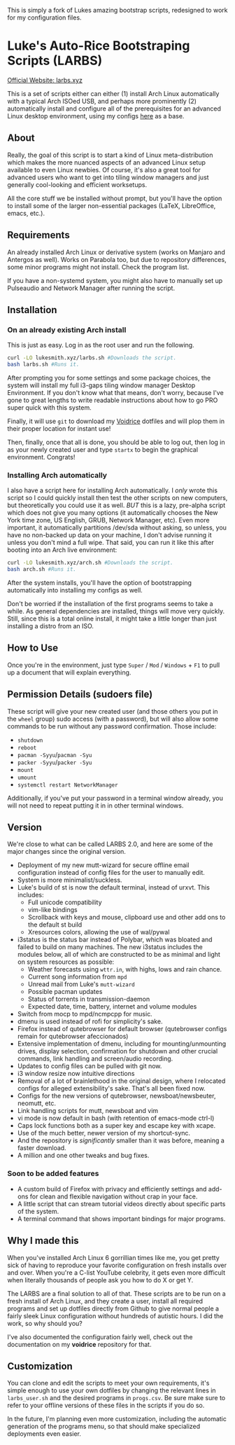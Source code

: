 This is simply a fork of Lukes amazing bootstrap scripts, redesigned to work for my configuration files.

# Luke's Auto-Rice Bootstraping Scripts (LARBS)


[Official Website: larbs.xyz](http://larbs.xyz)

This is a set of scripts either can either (1) install Arch Linux automatically
with a typical Arch ISOed USB, and perhaps more prominently (2) automatically
install and configure all of the prerequisites for an advanced Linux desktop
environment, using my configs [here](https://github.com/LukeSmithxyz/voidrice)
as a base.


## About

Really, the goal of this script is to start a kind of Linux meta-distribution
which makes the more nuanced aspects of an advanced Linux setup available to
even Linux newbies. Of course, it's also a great tool for advanced users who
want to get into tiling window managers and just generally cool-looking and
efficient worksetups.

All the core stuff we be installed without prompt, but you'll have the option
to install some of the larger non-essential packages (LaTeX, LibreOffice,
emacs, etc.).

## Requirements

An already installed Arch Linux or derivative system (works on Manjaro and
Antergos as well). Works on Parabola too, but due to repository differences,
some minor programs might not install. Check the program list.

If you have a non-systemd system, you might also have to manually set up
Pulseaudio and Network Manager after running the script.

## Installation

### On an already existing Arch install

This is just as easy. Log in as the root user and run the following.

```sh
curl -LO lukesmith.xyz/larbs.sh #Downloads the script.
bash larbs.sh #Runs it.
```

After prompting you for some settings and some package choices, the system will
install my full i3-gaps tiling window manager Desktop Environment. If you don't
know what that means, don't worry, because I've gone to great lengths to write
readable instructions about how to go PRO super quick with this system.

Finally, it will use `git` to download my
[Voidrice](https://github.com/lukesmithxyz/voidrice)
dotfiles and will plop them in their proper location for instant use!

Then, finally, once that all is done, you should be able to log out, then log in
as your newly created user and type `startx` to begin the graphical environment.
Congrats!

### Installing Arch automatically

I also have a script here for installing Arch automatically. I *only* wrote this
script so I could quickly install then test the other scripts on new computers,
but theoretically you could use it as well. *BUT* this is a lazy, pre-alpha
script which does not give you many options (it automatically chooses the New
York time zone, US English, GRUB, Network Manager, etc). Even more important, it
automatically partitions /dev/sda without asking, so unless, you have no
non-backed up data on your machine, I don't advise running it unless you don't
mind a full wipe. That said, you can run it like this after booting into an Arch
live environment:

```sh
curl -LO lukesmith.xyz/arch.sh #Downloads the script.
bash arch.sh #Runs it.
```

After the system installs, you'll have the option of bootstrapping automatically
into installing my configs as well.

Don't be worried if the installation of the first programs seems to take a
while. As general dependencies are installed, things will move very quickly.
Still, since this is a total online install, it might take a little longer than
just installing a distro from an ISO.

## How to Use

Once you're in the environment, just type `Super` / `Mod` / `Windows` + `F1` to
pull up a document that will explain everything.


## Permission Details (sudoers file)

These script will give your new created user (and those others you put in the
`wheel` group) sudo access (with a password), but will also allow some commands
to be run without any password confirmation. Those include:

+ `shutdown`
+ `reboot`
+ `pacman -Syyu`/`pacman -Syu`
+ `packer -Syyu`/`packer -Syu`
+ `mount`
+ `umount`
+ `systemctl restart NetworkManager`

Additionally, if you've put your password in a terminal window already, you will
not need to repeat putting it in in other terminal windows.


## Version

We're close to what can be called LARBS 2.0, and here are some of the major
changes since the original version.

- Deployment of my new mutt-wizard for secure offline email configuration
  instead of config files for the user to manually edit.
- System is more minimalist/suckless.
- Luke's build of st is now the default terminal, instead of urxvt. This
  includes:
  	- Full unicode compatibility
	- vim-like bindings
	- Scrollback with keys and mouse, clipboard use and other add ons to
	  the default st build
	- Xresources colors, allowing the use of wal/pywal
- i3status is the status bar instead of Polybar, which was bloated and failed
  to build on many machines. The new i3status includes the modules below, all
  of which are constructed to be as minimal and light on system resources as
  possible:
  	- Weather forecasts using `wttr.in`, with highs, lows and rain chance.
	- Current song information from `mpd`
	- Unread mail from Luke's `mutt-wizard`
	- Possible pacman updates
	- Status of torrents in transmission-daemon
	- Expected date, time, battery, internet and volume modules
- Switch from mocp to mpd/ncmpcpp for music.
- dmenu is used instead of rofi for simplicity's sake.
- Firefox instead of qutebrowser for default browser (qutebrowser configs
  remain for qutebrowser afeccionados)
- Extensive implementation of dmenu, including for mounting/unmounting drives,
  display selection, confirmation for shutdown and other crucial commands, link
  handling and screen/audio recording.
- Updates to config files can be pulled with git now.
- i3 window resize now intuitive directions
- Removal of a lot of brainlethood in the original design, where I relocated
  configs for alleged extensibility's sake. That's all been fixed now.
- Configs for the new versions of qutebrowser, newsboat/newsbeuter, neomutt,
  etc.
- Link handling scripts for mutt, newsboat and vim
- vi mode is now default in bash (with retention of emacs-mode ctrl-l)
- Caps lock functions both as a super key and escape key with xcape.
- Use of the much better, newer version of my shortcut-sync.
- And the repository is *significantly* smaller than it was before, meaning a
  faster download.
- A million and one other tweaks and bug fixes.

### Soon to be added features

- A custom build of Firefox with privacy and efficiently settings and add-ons
  for clean and flexible navigation without crap in your face.
- A little script that can stream tutorial videos directly about specific parts
  of the system.
- A terminal command that shows important bindings for major programs.


## Why I made this

When you've installed Arch Linux 6 gorrillian times like me, you get pretty sick
of having to reproduce your favorite configuration on fresh installs over and
over. When you're a C-list YouTube celebrity, it gets even more difficult when
literally thousands of people ask you how to do X or get Y.

The LARBS are a final solution to all of that. These scripts are to be run on a
fresh install of Arch Linux, and they create a user, install all required
programs and set up dotfiles directly from Github to give normal people a fairly
sleek Linux configuration without hundreds of autistic hours. I did the work, so
why should you?

I've also documented the configuration fairly well, check out the documentation
on my **voidrice** repository for that.

## Customization

You can clone and edit the scripts to meet your own requirements, it's simple enough to use your own dotfiles by changing the relevant lines in `larbs_user.sh` and the desired programs in `progs.csv`. Be sure make sure to refer to your offline versions of these files in the scripts if you do so.

In the future, I'm planning even more customization, including the automatic generation of the programs menu, so that should make specialized deployments even easier.
